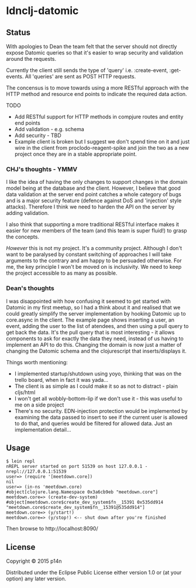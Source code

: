 # ldnclj-datomic

## Status

With apologies to Dean the team felt that the server should not
directly expose Datomic queries so that it's easier to wrap security
and validation around the requests.

Currently the client still sends the type of 'query'
i.e. :create-event, :get-events. All 'queries' are sent as POST HTTP
requests.

The concensus is to move towards using a more RESTful approach with
the HTTP method and resource end points to indicate the required data
action.

TODO

   * Add RESTful support for HTTP methods in compjure routes and
   entity end points
   * Add validation - e.g. schema
   * Add security - TBD
   * Example client is broken but I suggest we don't spend time on it
     and just wire in the client from proclodo-reagent-spike and join
     the two as a new project once they are in a stable appropriate point.

### CHJ's thoughts - YMMV

I like the idea of having the only changes to support changes in the
domain model being at the database and the client. However, I believe
that good data validation at the server end point catches a whole
category of bugs and is a major security feature (defence against DoS
and 'injection' style attacks). Therefore I think we need to harden the API on the
server by adding validation.

I also think that supporting a more traditional RESTful interface
makes it easier for new members of the team (and this team is super
fluid!) to grasp the concepts.

_However_ this is not my project. It's a community project. Although I
don't want to be paralysed by constant switching of approaches I will
take arguments to the contrary and am happy to be persuaded
otherwise. For me, the key principle I won't be moved on is
inclusivity. We need to keep the project accessible to as many as possible.

### Dean's thoughts


I was disappointed with how confusing it seemed to get started with Datomic in my first meetup, so I had a think about it and realised that we could greatly simplify the server implementation by hooking Datomic up to core.async in the client.  The example page shows inserting a user, an event, adding the user to the list of atendees, and then using a pull query to get back the data.  It's the pull query that is most interesting - it allows components to ask for exactly the data they need, instead of us having to implement an API to do this.  Changing the domain is now just a matter of changing the Datomic schema and the clojurescript that inserts/displays it.

Things worth mentioning:

* I implemented startup/shutdown using yoyo, thinking that was on the trello board, when in fact it was yada...
* The client is as simple as I could make it so as not to distract - plain cljs/html
* I won't get all wobbly-bottom-lip if we don't use it - this was useful to me on a side project
* There's no security.  EDN-injection protection would be implemented by examining the data passed to insert to see if the current user is allowed to do that, and queries would be filtered for allowed data.  Just an implementation detail...

## Usage

```
$ lein repl
nREPL server started on port 51539 on host 127.0.0.1 - nrepl://127.0.0.1:51539
user=> (require '[meetdown.core])
nil
user=> (in-ns 'meetdown.core)
#object[clojure.lang.Namespace 0x3a6cb9eb "meetdown.core"]
meetdown.core=> (create-dev-system)
#object[meetdown.core$create_dev_system$fn__15391 0x535dd914 "meetdown.core$create_dev_system$fn__15391@535dd914"]
meetdown.core=> (y/start!)
meetdown.core=> (y/stop!) <-- shut down after you're finished
```

Then browse to http://localhost:8090/

## License

Copyright © 2015 p14n

Distributed under the Eclipse Public License either version 1.0 or (at
your option) any later version.

